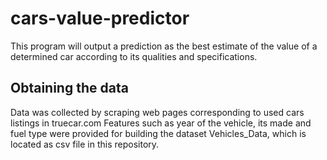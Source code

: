 # cars-value-predictor
This program will output a prediction as the best estimate of the value of a determined car according to its qualities and specifications.
## Obtaining the data
Data was collected by scraping web pages corresponding to used cars listings
in truecar.com
Features such as year of the vehicle, its made and fuel type were provided
for building the dataset Vehicles_Data, which is located as csv file in this repository.
